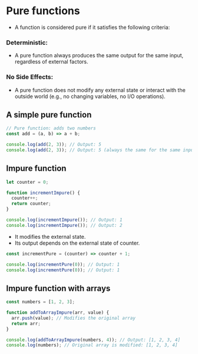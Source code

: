 # Pure functions

- A function is considered pure if it satisfies the following criteria:

### Deterministic:

- A pure function always produces the same output for the same input, regardless of external factors.

### No Side Effects:

- A pure function does not modify any external state or interact with the outside world (e.g., no changing variables, no I/O operations).


## A simple pure function

``` javascript
// Pure function: adds two numbers
const add = (a, b) => a + b;

console.log(add(2, 3)); // Output: 5
console.log(add(2, 3)); // Output: 5 (always the same for the same inputs)
```

## Impure function

``` javascript
let counter = 0;

function incrementImpure() {
  counter++;
  return counter;
}

console.log(incrementImpure()); // Output: 1
console.log(incrementImpure()); // Output: 2

```

- It modifies the external state.
- Its output depends on the external state of counter.

``` javascript
const incrementPure = (counter) => counter + 1;

console.log(incrementPure(0)); // Output: 1
console.log(incrementPure(0)); // Output: 1

```

## Impure function with arrays

``` javascript
const numbers = [1, 2, 3];

function addToArrayImpure(arr, value) {
  arr.push(value); // Modifies the original array
  return arr;
}

console.log(addToArrayImpure(numbers, 4)); // Output: [1, 2, 3, 4]
console.log(numbers); // Original array is modified: [1, 2, 3, 4]

```
